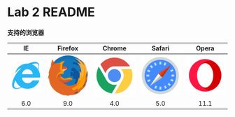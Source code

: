 # Lab 2 README

**支持的浏览器**

|                           IE                           |                           Firefox                            |                            Chrome                            |           Safari            |           Opera           |
| :----------------------------------------------------: | :----------------------------------------------------------: | :----------------------------------------------------------: | :-------------------------: | :-----------------------: |
| <img src="./svg/IE.svg" alt="IE" style="zoom:100%;" /> | <img src="./svg/Firefox.svg" alt="Firefox" style="zoom:95%;" /> | <img src="./svg/Chrome.svg" alt="Chrome" style="zoom:90%;" /> | ![Safari](./svg/Safari.svg) | ![Opera](./svg/Opera.svg) |
|                          6.0                           |                             9.0                              |                             4.0                              |             5.0             |           11.1            |

